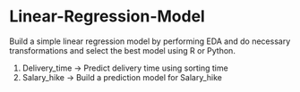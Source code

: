 # Linear-Regression-Model

Build a simple linear regression model by performing EDA and do necessary transformations and select the best model using R or Python.

1) Delivery_time -> Predict delivery time using sorting time 
2) Salary_hike -> Build a prediction model for Salary_hike

